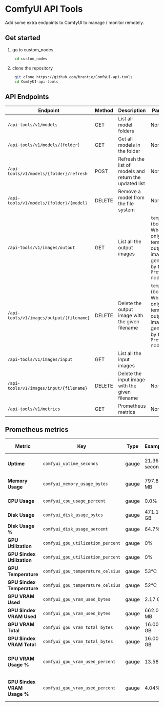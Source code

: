 # ComfyUI API Tools

Add some extra endpoints to ComfyUI to manage / monitor remotely.


## Get started
1. go to custom_nodes
   ```bash
    cd custom_nodes
   ```
2. clone the repository
   ```bash
    git clone https://github.com/brantje/ComfyUI-api-tools
    cd ComfyUI-api-tools
   ```

## API Endpoints

| Endpoint                                 | Method | Description                                            | Parameters |
|------------------------------------------|--------|--------------------------------------------------------|------------|
| `/api-tools/v1/models`                   | GET | List all model folders                                 | None |
| `/api-tools/v1/models/{folder}`          | GET | Get all models in the folder                           | None |
| `/api-tools/v1/models/{folder}/refresh`  | POST | Refresh the list of models and return the updated list | None |
| `/api-tools/v1/models/{folder}/{model}`  | DELETE | Remove a model from the file system                    | None |
| `/api-tools/v1/images/output`            | GET | List all the output images                             | `temp`: (boolean) When `true`, only lists temporary output images generated by the `PreviewImage` node |
| `/api-tools/v1/images/output/{filename}` | DELETE | Delete the output image with the given filename        | `temp`: (boolean) When `true`, only deletes temporary output images generated by the `PreviewImage` node |
| `/api-tools/v1/images/input`             | GET | List all the input images                              |
| `/api-tools/v1/images/input/{filename}`  | DELETE | Delete the input image with the given filename         | None |
| `/api-tools/v1/metrics`                  | GET | Prometheus metrics                                     | None |


## Prometheus metrics
| Metric | Key | Type | Example       | Additional Info |
|--------|-----|------|---------------|----------------|
| **Uptime** | `comfyui_uptime_seconds` | gauge | 21.36 seconds | ComfyUI server uptime |
| **Memory Usage** | `comfyui_memory_usage_bytes` | gauge | 797.89 MB     | Memory usage in bytes |
| **CPU Usage** | `comfyui_cpu_usage_percent` | gauge | 0.0%          | CPU usage percentage |
| **Disk Usage** | `comfyui_disk_usage_bytes` | gauge | 471.19 GB     | Disk usage in bytes |
| **Disk Usage %** | `comfyui_disk_usage_percent` | gauge | 64.7%         | Disk usage percentage |
| **GPU Utilization** | `comfyui_gpu_utilization_percent` | gauge | 0%            | Overall GPU utilization |
| **GPU $index Utilization** | `comfyui_gpu_utilization_percent` | gauge | 0%            | GPU $index utilization |
| **GPU Temperature** | `comfyui_gpu_temperature_celsius` | gauge | 53°C          | Overall GPU temperature |
| **GPU $index Temperature** | `comfyui_gpu_temperature_celsius` | gauge | 52°C          | GPU $index temperature |
| **GPU VRAM Used** | `comfyui_gpu_vram_used_bytes` | gauge | 2.17 GB       | Overall VRAM used |
| **GPU $index VRAM Used** | `comfyui_gpu_vram_used_bytes` | gauge | 662.07 MB     | GPU $index VRAM used |
| **GPU VRAM Total** | `comfyui_gpu_vram_total_bytes` | gauge | 16.00 GB      | Total VRAM available |
| **GPU $index VRAM Total** | `comfyui_gpu_vram_total_bytes` | gauge | 16.00 GB      | GPU $index VRAM total |
| **GPU VRAM Usage %** | `comfyui_gpu_vram_used_percent` | gauge | 13.58%        | Overall VRAM usage percentage |
| **GPU $index VRAM Usage %** | `comfyui_gpu_vram_used_percent` | gauge | 4.04%         | GPU $index VRAM usage percentage |